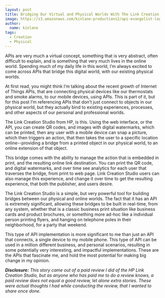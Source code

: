 ```yaml
---
layout: post
title: Bridging Our Virtual and Physical Worlds With The Link Creation Studio
image: https://s3.amazonaws.com/kinlane-productions2/api-evangelist-logos/api-evangelist-butterfly-vertical.png
author:
  name: kinlane
tags:
  - Creation
  - Physical
---
```

APIs are very much a virtual concept, something that is very abstract, often difficult to explain, and is something that very much lives in the online world. Spending much of my daily life in this world, I’m always excited to come across APIs that bridge this digital world, with our existing physical worlds.

At first read, you might think I’m talking about the recent growth of Internet of Things APIs, that are connecting physical devices like our thermostats and smoke alarms, to our mobile devices, using APIs. This is part of it, but for this post I’m referencing APIs that don’t just connect to objects in our physical world, but they actually bind to existing experiences, processes, and other aspects of our personal and professional worlds.

The Link Creation Studio from HP, is this. Using the web interface, or the API, you can create QR codes, and images with digital watermarks, which can be printed, then any user with a mobile device can snap a picture, which then triggers an action, that then takes the user to a specific location online--providing a bridge from a printed object in our physical world, to an online extension of that object.

This bridge comes with the ability to manage the action that is embedded in print, and the resulting online link destination. You can print the QR code, and digital watermarks, and over time see analytics for each user that traverses the bridge, from print to web page. Link Creation Studio users can also manage this experience, and change it over time to get the resulting experience, that both the publisher, and users desire.

The Link Creation Studio is a simple, but very powerful tool for building bridges between our physical and online worlds. The fact that it has an API is extremely significant, allowing these bridges to be built in real-time, from any system, whether that is a classic business print situation like business cards and product brochures, or something more ad-hoc like a individual person printing flyers, and hanging on telephone poles in their neighborhood, for a party that weekend.

This type of API implementation is more significant to me than just an API that connects, a single device to my mobile phone. This type of API can be used in a million different business, and personal scenarios, resulting in some potentially very interesting, and impactful implementations. These are the APIs that fascinate me, and hold the most potential for making big change in my opinion.

_**Disclosure:** This story came out of a paid review I did of the HP Link Creation Studio, but as anyone who has paid me to do a review knows, a paid review does not equal a good review, let alone extra stories. These were actual thoughts I had while conducting the review, that I wanted to share once done._